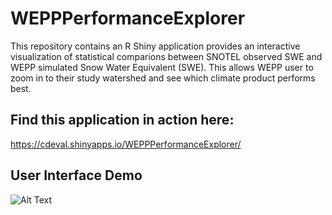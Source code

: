 # WEPPPerformanceExplorer

This repository contains an R Shiny application provides an interactive visualization
of statistical comparions between SNOTEL observed SWE and WEPP simulated Snow Water Equivalent (SWE). This allows WEPP user to zoom in to their study watershed and see which climate product performs best.

## Find this application in action here:

https://cdeval.shinyapps.io/WEPPPerformanceExplorer/

## User Interface Demo

![Alt Text](https://github.com/devalc/comp_wepp_swe_AS/blob/master/gifs/swe.gif)

